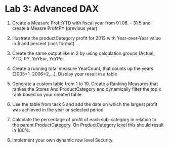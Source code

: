 # Lab 3: Advanced DAX

1. Create a Measure ProfitYTD with fiscal year from 01.06. - 31.5 and create a Measre ProfitPY (previous year) 

2. Illustrate the productCategory profit for 2013 with Year-over-Year value in $ and percent (incl. format)

3. Create the same output like in 2 by using calculation groups (Actual, YTD, PY, YoYEur, YoYPer

4. Create a running total measure YearCount, that counts up the years (2005=1, 2006=2,…). Display your result in a table

5. Generate a custom table from 1 to 10. Create a Ranking Measures that rankes the Stores And ProductCategory and dynamically filter the top x rank based on your created table.

6. Use the table from task 5 and add the date on which the largest profit was achieved in the year or selected period 

7. Calculate the percentage of profit of each sub-category in relation to the parent ProductCategory. On ProductCategory level this should result in 100%.

8. Implement your own dynamic row level Security.
